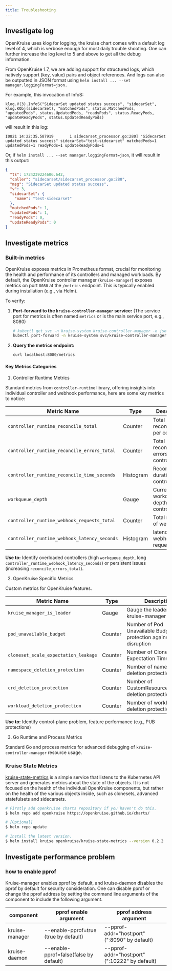 ```yaml
---
title: Troubleshooting
---
```


## Investigate log

OpenKruise uses klog for logging, the kruise chart comes with a default log level of 4, which is verbose enough for most daily trouble shooting. One can further increase the log level to 5 and above to get all the debug information.

From OpenKruise 1.7, we are adding support for structured logs, which natively support (key, value) pairs and object references. And logs can also be outputted in JSON format using `helm install ... --set manager.loggingFormat=json.`

For example, this invocation of InfoS:

```
klog.V(3).InfoS("SidecarSet updated status success", "sidecarSet", klog.KObj(sidecarSet), "matchedPods", status.MatchedPods,
"updatedPods", status.UpdatedPods, "readyPods", status.ReadyPods, "updateReadyPods", status.UpdatedReadyPods)
```

will result in this log:

```
I0821 14:22:35.587919       1 sidecarset_processor.go:280] "SidecarSet updated status success" sidecarSet="test-sidecarset" matchedPods=1 updatedPods=1 readyPods=1 updateReadyPods=1
```

Or, if `helm install ... --set manager.loggingFormat=json`, it will result in this output:

```json
{
  "ts": 1724239224606.642,
  "caller": "sidecarset/sidecarset_processor.go:280",
  "msg": "SidecarSet updated status success",
  "v": 3,
  "sidecarSet": {
    "name": "test-sidecarset"
  },
  "matchedPods": 1,
  "updatedPods": 1,
  "readyPods": 0,
  "updateReadyPods": 0
}
```

## Investigate metrics

### Built-in metrics

OpenKruise exposes metrics in Prometheus format, crucial for monitoring the health and performance of its controllers and managed workloads. By default, the OpenKruise controller manager (`kruise-manager`) exposes metrics on port `8080` at the `/metrics` endpoint. This is typically enabled during installation (e.g., via Helm).

To verify:

1.  **Port-forward to the `kruise-controller-manager` service:**
    (The service port for metrics is often named `metrics` or is the main service port, e.g., 8080)
    ```bash
    # kubectl get svc -n kruise-system kruise-controller-manager -o jsonpath='{.spec.ports[?(@.name=="metrics")].port}' # to find port
    kubectl port-forward -n kruise-system svc/kruise-controller-manager 8080:8080
    ```

2.  **Query the metrics endpoint:**
    ```bash
    curl localhost:8080/metrics
    ```

#### Key Metrics Categories

1. Controller Runtime Metrics

Standard metrics from `controller-runtime` library, offering insights into individual controller and webhook performance, here are some key metrics to notice:

| Metric Name                                  | Type      | Description                                 | Labels           |
|----------------------------------------------|-----------|---------------------------------------------|------------------|
| `controller_runtime_reconcile_total`         | Counter   | Total reconciliations per controller.       | `controller`     |
| `controller_runtime_reconcile_errors_total`  | Counter   | Total reconciliation errors per controller. | `controller`     |
| `controller_runtime_reconcile_time_seconds`  | Histogram | Reconciliation duration per controller.     | `controller`     |
| `workqueue_depth`                            | Gauge     | Current workqueue depth per controller.     | `name`           |
| `controller_runtime_webhook_requests_total`  | Counter   | Total requests of webhook                   | `code`,`webhook` |
| `controller_runtime_webhook_latency_seconds` | Histogram | latency of webhook request                  | `webhook`        |

**Use to:** Identify overloaded controllers (high `workqueue_depth`, long `controller_runtime_webhook_latency_seconds`) or persistent issues (increasing `reconcile_errors_total`).

2. OpenKruise Specific Metrics

Custom metrics for OpenKruise features.

| Metric Name                          | Type    | Description                                                        | Labels                            |
|--------------------------------------|---------|--------------------------------------------------------------------|-----------------------------------|
| `kruise_manager_is_leader`           | Gauge   | Gauge the leader of kruise-manager                                 |                                   |
| `pod_unavailable_budget`             | Counter | Number of Pod Unavailable Budget protection against pod disruption | `kind_namespace_name`, `username` |
| `cloneset_scale_expectation_leakage` | Counter | Number of CloneSet Scale Expectation Timeout                       | `namespace`,`name`                |
| `namespace_deletion_protection`      | Counter | Number of namespace deletion protection                            | `name`, `username`                |
| `crd_deletion_protection`            | Counter | Number of CustomResourceDefinition deletion protection             | `name`, `username`                |
| `workload_deletion_protection`       | Counter | Number of workload deletion protection                             | `kind_namespace_name`, `username` |

**Use to:** Identify control-plane problem, feature performance (e.g., PUB protections)

3. Go Runtime and Process Metrics

Standard Go and process metrics for advanced debugging of `kruise-controller-manager` resource usage.

### Kruise State Metrics

[kruise-state-metrics](https://github.com/openkruise/kruise-state-metrics) is a simple service that listens to the
Kubernetes API server and generates metrics about the state of the objects.
It is not focused on the health of the individual OpenKruise components, but rather on the health of the various objects
inside, such as clonesets, advanced statefulsets and sidecarsets.

```bash
# Firstly add openkruise charts repository if you haven't do this.
$ helm repo add openkruise https://openkruise.github.io/charts/

# [Optional]
$ helm repo update

# Install the latest version.
$ helm install kruise openkruise/kruise-state-metrics --version 0.2.2
```
## Investigate performance problem

### how to enable pprof
Kruise-manager enables pprof by default, and kruise-daemon disables the pprof by default for security consideration. One can disable pprof or change the pprof address by setting the command line arguments of the component to include the following argument.

| component | pprof enable argument | pprof address argument |
| -------- | ------- | ------- | 
| kruise-manager | --enable-pprof=true (true by default) | --pprof-addr="host:port" (":8090" by default) | 
| kruise-daemon  | --enable-pprof=false(false by default) | --pprof-addr="host:port" (":10222" by default) |
